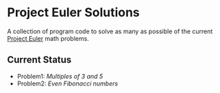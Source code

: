 # Project Euler Solutions

A collection of program code to solve as many as possible of the current [Project Euler](https://projecteuler.net) math problems.

## Current Status

* Problem1: _Multiples of 3 and 5_
* Problem2: _Even Fibonacci numbers_ 
